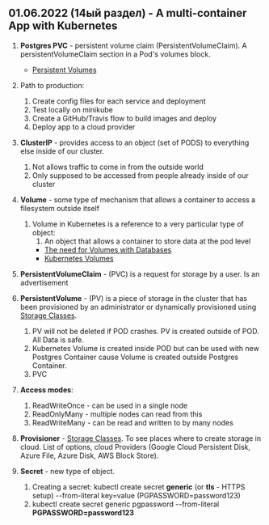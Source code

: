## 01.06.2022 (14ый раздел) - A multi-container App with Kubernetes

1. **Postgres PVC** - persistent volume claim (PersistentVolumeClaim). A persistentVolumeClaim section in a Pod's volumes block.

     * [Persistent Volumes](https://kubernetes.io/docs/concepts/storage/persistent-volumes/)

2. Path to production:
   1. Create config files for each service and deployment
   2. Test locally on minikube
   3. Create a GitHub/Travis flow to build images and deploy
   4. Deploy app to a cloud provider

3. **ClusterIP** - provides access to an object (set of PODS) to everything else inside of our cluster.
   1. Not allows traffic to come in from the outside world
   2. Only supposed to be accessed from people already inside of our cluster
   
4. **Volume** - some type of mechanism that allows a container to access a filesystem outside itself
   1. Volume in Kubernetes is a reference to a very particular type of object:
      1. An object that allows a container to store data at the pod level
      * [The need for Volumes with Databases](https://www.udemy.com/course/docker-and-kubernetes-the-complete-guide/learn/lecture/11514746#overview)
      * [Kubernetes Volumes](https://www.udemy.com/course/docker-and-kubernetes-the-complete-guide/learn/lecture/11514748#overview)

5. **PersistentVolumeClaim** - (PVC) is a request for storage by a user. Is an advertisement

6. **PersistentVolume** - (PV) is a piece of storage in the cluster that has been provisioned by an administrator or dynamically provisioned using [Storage Classes](https://kubernetes.io/docs/concepts/storage/storage-classes/).
   1. PV will not be deleted if POD crashes. PV is created outside of POD. All Data is safe.
   2. Kubernetes Volume is created inside POD but can be used with new Postgres Container cause Volume is created outside Postgres Container.
   3. PVC
   
7. **Access modes**:
   1. ReadWriteOnce - can be used in a single node
   2. ReadOnlyMany - multiple nodes can read from this
   3. ReadWriteMany - can be read and written to by many nodes
   
8. **Provisioner** - [Storage Classes](https://kubernetes.io/docs/concepts/storage/storage-classes/). To see places where to create storage in cloud. List of options, cloud Providers (Google Cloud Persistent Disk, Azure File, Azure Disk, AWS Block Store).

9. **Secret** - new type of object. 
   1. Creating a secret: kubectl create secret **generic** (or **tls** - HTTPS setup) <secret name> --from-literal key=value (PGPASSWORD=password123)
   2. kubectl create secret generic pgpassword --from-literal **PGPASSWORD=password123**